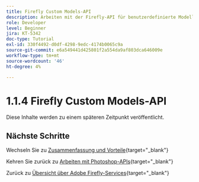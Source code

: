 ```yaml
---
title: Firefly Custom Models-API
description: Arbeiten mit der Firefly-API für benutzerdefinierte Modelle
role: Developer
level: Beginner
jira: KT-5342
doc-type: Tutorial
exl-id: 330f4492-d0df-4298-9edc-4174b0065c9a
source-git-commit: e6a549441d425801f2a554da9af803dca646009e
workflow-type: tm+mt
source-wordcount: '46'
ht-degree: 4%

---
```


# 1.1.4 Firefly Custom Models-API

Diese Inhalte werden zu einem späteren Zeitpunkt veröffentlicht.

## Nächste Schritte

Wechseln Sie zu [Zusammenfassung und Vorteile](./summary.md){target="_blank"}

Kehren Sie zurück zu [Arbeiten mit Photoshop-APIs](./ex3.md){target="_blank"}

Zurück zu [Übersicht über Adobe Firefly-Services](./firefly-services.md){target="_blank"}
